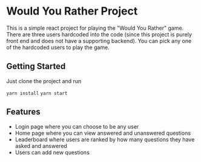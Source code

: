 # Would You Rather Project
This is a simple react project for playing the "Would You Rather" game. There are
three users hardcoded into the code (since this project is purely front end and
does not have a supporting backend). You can pick any one of the hardcoded users
to play the game. 

## Getting Started
Just clone the project and run 

`yarn install`
`yarn start`

## Features
* Login page where you can choose to be any user
* Home page where you can view answered and unanswered questions
* Leaderboard where users are ranked by how many questions they have asked and 
answered
* Users can add new questions
